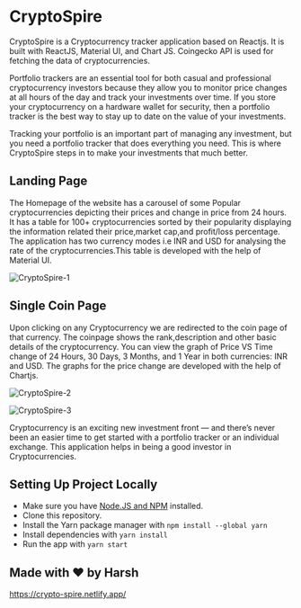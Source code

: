 # CryptoSpire

CryptoSpire is a Cryptocurrency tracker application based on Reactjs.
It is built with ReactJS, Material UI, and  Chart JS. Coingecko API is used for fetching the data of cryptocurrencies. 

Portfolio trackers are an essential tool for both casual and professional cryptocurrency investors because they allow you to monitor price changes at all hours of the day and track your investments over time. If you store your cryptocurrency on a hardware wallet for security, then a portfolio tracker is the best way to stay up to date on the value of your investments.

Tracking your portfolio is an important part of managing any investment, but you need a portfolio tracker that does everything you need. This is where CryptoSpire steps in to make your investments that much better. 

## Landing Page
The Homepage of the website has a carousel of some Popular cryptocurrencies depicting their prices and change in price from 24 hours. It has a table for 100+ cryptocurrencies sorted by their popularity displaying the information related their price,market cap,and profit/loss percentage. The application has two currency modes i.e INR and USD  for analysing the rate of the cryptocurrencies.This table is developed with the help of Material UI.

![CryptoSpire-1](https://user-images.githubusercontent.com/71374972/169796665-babddf61-b3d2-41af-802c-2c1f69fea0ea.png)


## Single Coin Page
Upon clicking on any Cryptocurrency we are redirected to the coin page of that currency.
The coinpage shows the rank,description and other basic details of the cryptocurrency. 
You can view the graph of Price VS Time change of 24 Hours, 30 Days, 3 Months, and 1 Year in both currencies: INR and USD.
The graphs for the price change are developed with the help of Chartjs.

 ![CryptoSpire-2](https://user-images.githubusercontent.com/71374972/169796769-e57c1b23-4b2f-44ac-aefd-ac38ec8914da.png)

 ![CryptoSpire-3](https://user-images.githubusercontent.com/71374972/169797172-2c3e5207-7ba8-4bcf-a25a-d633231b2270.png)

 
Cryptocurrency is an exciting new investment front — and there’s never been an easier time to get started with a portfolio tracker or an individual exchange.
This application helps in being a good investor in Cryptocurrencies.

## Setting Up Project Locally
- Make sure you have [Node.JS and NPM](https://nodejs.org/en/download/package-manager/) installed.
- Clone this repository.
- Install the Yarn package manager with `npm install --global yarn`
- Install dependencies with `yarn install`
- Run the app with `yarn start`

## Made with ❤️ by Harsh

https://crypto-spire.netlify.app/
